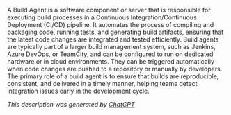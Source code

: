 A Build Agent is a software component or server that is responsible for executing build processes in a Continuous Integration/Continuous Deployment (CI/CD) pipeline. It automates the process of compiling and packaging code, running tests, and generating build artifacts, ensuring that the latest code changes are integrated and tested efficiently. Build agents are typically part of a larger build management system, such as Jenkins, Azure DevOps, or TeamCity, and can be configured to run on dedicated hardware or in cloud environments. They can be triggered automatically when code changes are pushed to a repository or manually by developers. The primary role of a build agent is to ensure that builds are reproducible, consistent, and delivered in a timely manner, helping teams detect integration issues early in the development cycle.

*This description was generated by [ChatGPT](https://chatgpt.com/)*